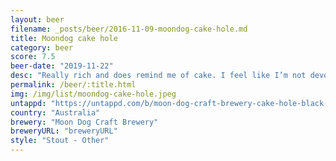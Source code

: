 ```yaml
---
layout: beer
filename: _posts/beer/2016-11-09-moondog-cake-hole.md
title: Moondog cake hole
category: beer
score: 7.5
beer-date: "2019-11-22"
desc: "Really rich and does remind me of cake. I feel like I’m not devoting enough attention to this and am missing some flavours. Still nice"
permalink: /beer/:title.html
img: /img/list/moondog-cake-hole.jpeg
untappd: "https://untappd.com/b/moon-dog-craft-brewery-cake-hole-black-forest-stout/2212105"
country: "Australia"
brewery: "Moon Dog Craft Brewery"
breweryURL: "breweryURL"
style: "Stout - Other"
---
```

